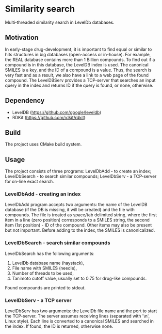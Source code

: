 # Similarity search
Multi-threaded similarity search in LevelDb databases. 

## Motivation
In early-stage drug-development, it is important to find equal or similar to hits structures in big databases (open-access or in-house). For example, the REAL database contains more than 1 Billion compounds. To find out if a compound is in this database, the LevelDB index is used. The canonical SMILES is a key, and the ID of a compound is a value. Thus, the search is very fast and as a result, we also have a link to a web page of the found compound. The LevelDBServ provides a TCP-server that searches an input query in the index and returns ID if the query is found, or none, otherwise. 

## Dependency
* LevelDB (https://github.com/google/leveldb)
* RDKit (https://github.com/rdkit/rdkit)

## Build
The project uses CMake build system.

## Usage
The project consists of three programs: LevelDbAdd - to create an index; LevelDbSearch - to search similar compounds; LevelDbServ - a TCP-server for on-line exact search.

### LevelDbAdd - creating an index

LevelDbAdd program accepts two arguments: the name of the LevelDB database (if the DB is missing, it will be created) and the file with compounds. The file is treated as space/tab delimited string, where the first item in a line (zero position) corresponds to a SMILES string, the second item (1st position) - ID of the compound. Other items may also be present but not important. Before adding to the index, the SMILES is canonicalized.

### LevelDbSearch - search similar compounds

LevelDbSearch has the following arguments:

1. LevelDb database name (haystack),
2. File name with SMILES (needle),
3. Number of threads to be used,
4. Tanimoto cutoff value, usually set to 0.75 for drug-like compounds.

Found compounds are printed to stdout.

### LevelDbServ - a TCP server

LevelDbServ has two arguments: the LevelDb file name and the port to start the TCP-server. 
The server assumes receiving lines (separated with '\n', Linux style). Each line is converted to a canonical SMILES and searched in the index. If found, the ID is returned, otherwise none.



